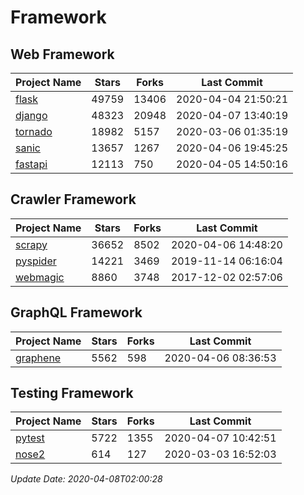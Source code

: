 # Framework

## Web Framework

| Project Name | Stars | Forks | Last Commit |
| ------------ | ----- | ----- | ----------- |
| [flask](https://github.com/pallets/flask) | 49759 | 13406 | 2020-04-04 21:50:21 |
| [django](https://github.com/django/django) | 48323 | 20948 | 2020-04-07 13:40:19 |
| [tornado](https://github.com/tornadoweb/tornado) | 18982 | 5157 | 2020-03-06 01:35:19 |
| [sanic](https://github.com/huge-success/sanic) | 13657 | 1267 | 2020-04-06 19:45:25 |
| [fastapi](https://github.com/tiangolo/fastapi) | 12113 | 750 | 2020-04-05 14:50:16 |

## Crawler Framework

| Project Name | Stars | Forks | Last Commit |
| ------------ | ----- | ----- | ----------- |
| [scrapy](https://github.com/scrapy/scrapy) | 36652 | 8502 | 2020-04-06 14:48:20 |
| [pyspider](https://github.com/binux/pyspider) | 14221 | 3469 | 2019-11-14 06:16:04 |
| [webmagic](https://github.com/code4craft/webmagic) | 8860 | 3748 | 2017-12-02 02:57:06 |

## GraphQL Framework

| Project Name | Stars | Forks | Last Commit |
| ------------ | ----- | ----- | ----------- |
| [graphene](https://github.com/graphql-python/graphene) | 5562 | 598 | 2020-04-06 08:36:53 |

## Testing Framework

| Project Name | Stars | Forks | Last Commit |
| ------------ | ----- | ----- | ----------- |
| [pytest](https://github.com/pytest-dev/pytest) | 5722 | 1355 | 2020-04-07 10:42:51 |
| [nose2](https://github.com/nose-devs/nose2) | 614 | 127 | 2020-03-03 16:52:03 |

*Update Date: 2020-04-08T02:00:28*
